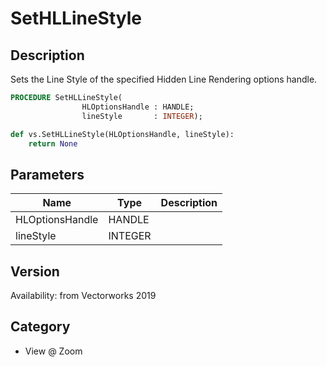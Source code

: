 # SetHLLineStyle

## Description
Sets the Line Style of the specified Hidden Line Rendering options handle.

```pascal
PROCEDURE SetHLLineStyle(
				HLOptionsHandle : HANDLE;
				lineStyle       : INTEGER);
```

```python
def vs.SetHLLineStyle(HLOptionsHandle, lineStyle):
    return None
```

## Parameters
|Name|Type|Description|
|---|---|---|
|HLOptionsHandle|HANDLE|   |
|lineStyle|INTEGER|   |

## Version
Availability: from Vectorworks 2019

## Category
* View @ Zoom

